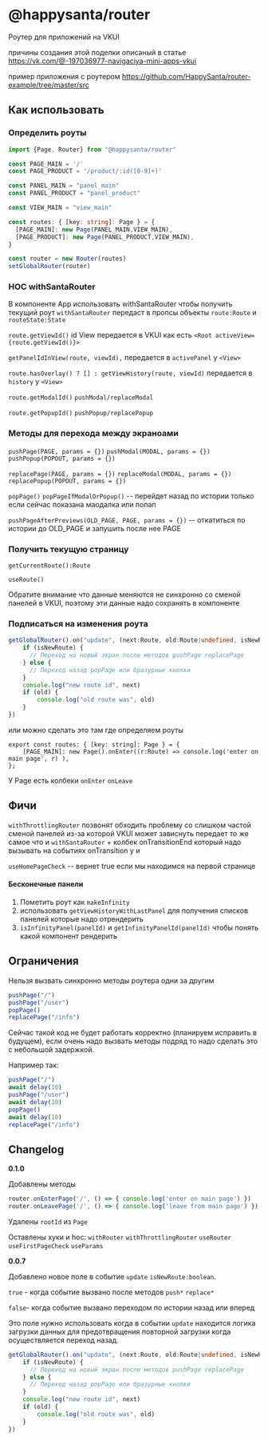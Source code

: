 # @happysanta/router

Роутер для приложений на VKUI

причины создания этой поделки описаный в статье
https://vk.com/@-197036977-navigaciya-mini-apps-vkui

пример приложения с роутером
https://github.com/HappySanta/router-example/tree/master/src

## Как использовать

### Определить роуты 

```ts
import {Page, Router} from "@happysanta/router"

const PAGE_MAIN = '/'
const PAGE_PRODUCT = '/product/:id([0-9]+)'

const PANEL_MAIN = "panel_main"
const PANEL_PRODUCT = "panel_product"

const VIEW_MAIN = "view_main"

const routes: { [key: string]: Page } = {
  [PAGE_MAIN]: new Page(PANEL_MAIN,VIEW_MAIN),
  [PAGE_PRODUCT]: new Page(PANEL_PRODUCT,VIEW_MAIN),
}

const router = new Router(routes)
setGlobalRouter(router)
```

### HOC withSantaRouter

В компоненте App использовать withSantaRouter чтобы получить текущий роут
```withSantaRouter``` передаст в пропсы объекты ```route:Route``` и ```routeState:State```

```route.getViewId()``` id View передается в VKUI как есть ```<Root activeView={route.getViewId()}>```

```getPanelIdInView(route, viewId),``` передается в ```activePanel``` у ```<View>```

```route.hasOverlay() ? [] : getViewHistory(route, viewId)``` передается в ```history``` у ```<View>```

```route.getModalId()``` ```pushModal/replaceModal```

```route.getPopupId()``` ```pushPopup/replacePopup```

### Методы для перехода между экраноами

```pushPage(PAGE, params = {})```
```pushModal(MODAL, params = {})```
```pushPopup(POPOUT, params = {})```

```replacePage(PAGE, params = {})```
```replaceModal(MODAL, params = {})```
```replacePopup(POPOUT, params = {})```

```popPage()```
```popPageIfModalOrPopup()``` -- перейдет назад по истории только если сейчас показана маодалка или попап


```pushPageAfterPreviews(OLD_PAGE, PAGE, params = {})``` -- откатиться по истории до OLD_PAGE и запушить после нее PAGE

### Получить текущую страницу

```getCurrentRoute():Route```

```useRoute()```

Обратите внимание что данные меняются не синхронно со сменой панелей в VKUI, поэтому эти данные надо сохранять в компоненте


### Подписаться на изменения роута

```ts
getGlobalRouter().on("update", (next:Route, old:Route|undefined, isNewRoute:boolean) => {
    if (isNewRoute) {
	  // Переход на новый экран после методов pushPage replacePage  
    } else {
	  // Переход назад popPage или бразурные кнопки
    }
    console.log("new route id", next)
    if (old) {
        console.log("old route was", old)
    }
})
``` 

или можно сделать это там где определяем роуты

```
export const routes: { [key: string]: Page } = {
   	[PAGE_MAIN]: new Page().onEnter((r:Route) => console.log('enter on main page', r) ),  
};
```

У Page есть колбеки ```onEnter``` ```onLeave``` 
 
## Фичи

```withThrottlingRouter``` позвонят обходить проблему со слишком частой сменой панелей из-за которой VKUI может зависнуть
передает то же самое что и ```withSantaRouter``` + колбек onTransitionEnd который надо вызывать на событиях onTransition у <View> и <Panel>


```useHomePageCheck``` -- вернет true если мы находимся на первой странице


#### Бесконечные панели

1) Пометить роут как ```makeInfinity```
2) использовать ````getViewHistoryWithLastPanel```` для получения списков панелей которые надо отрендерить
3) ```isInfinityPanel(panelId)``` и ```getInfinityPanelId(panelId)``` чтобы понять какой компонент рендерить


## Ограничения

Нельзя вызвать синхронно методы роутера одни за другим
```js
pushPage("/")
pushPage("/user")
popPage()
replacePage("/info")
```    

Сейчас такой код не будет работать корректно (планируем исправить в будущем), если очень надо вызвать методы подряд то надо сделать это с небольшой задержкой. 

Например так:
```js
pushPage("/")
await delay(10)
pushPage("/user")
await delay(10)
popPage()
await delay(10)
replacePage("/info")
 ```


## Changelog

**0.1.0**

Добавлены методы 

```ts
router.onEnterPage('/', () => { console.log('enter on main page') })
router.onLeavePage('/', () => { console.log('leave from main page') })
```

Удалены `rootId` из `Page`

Оставлены хуки и hoc: `withRouter` `withThrottlingRouter` `useRouter` `useFirstPageCheck` `useParams`

**0.0.7**

Добавлено новое поле в событие ```update``` ```isNewRoute:boolean```.

`true` - когда событие вызвано после методов `push*` `replace*`

`false`- когда событие вызвано переходом по истории назад или вперед

Это поле нужно использовать когда в событии `update` находится логика загрузки данных для предотвращения повторной загрузки когда осуществляется переход назад.

```ts
getGlobalRouter().on("update", (next:Route, old:Route|undefined, isNewRoute:boolean) => {
    if (isNewRoute) {
	  // Переход на новый экран после методов pushPage replacePage  
    } else {
	  // Переход назад popPage или бразурные кнопки
    }
    console.log("new route id", next)
    if (old) {
        console.log("old route was", old)
    }
})
``` 